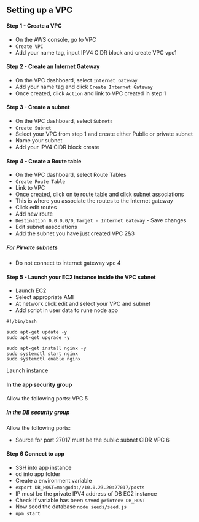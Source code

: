 ## Setting up a VPC
#### Step 1 - Create a VPC
- On the AWS console, go to VPC
- `Create VPC`
- Add your name tag, input IPV4 CIDR block and create VPC
vpc1

#### Step 2 - Create an Internet Gateway
- On the VPC dashboard, select `Internet Gateway`
- Add your name tag and click `Create Internet Gateway`
- Once created, click `Action` and link to VPC created in step 1

#### Step 3 -  Create a subnet
- On the VPC dashboard, select `Subnets`
- `Create Subnet`
- Select your VPC from step 1 and create either Public or private subnet
- Name your subnet
- Add your IPV4 CIDR block
create

#### Step 4 - Create a Route table
- On the VPC dashboard, select Route Tables
- `Create Route Table`
- Link to VPC
- Once created, click on te route table and click subnet associations
- This is where you associate the routes to the Internet gateway
- Click edit routes
- Add new route
- `Destination 0.0.0.0/0`, `Target - Internet Gateway` - Save changes
- Edit subnet associations
- Add the subnet you have just created
VPC 2&3

##### For Pirvate subnets
- Do not connect to internet gateway
vpc 4

#### Step 5 - Launch your EC2 instance inside the VPC subnet
- Launch EC2
- Select appropriate AMI
- At network click edit and select your VPC and subnet
- Add script in user data to rune node app
```
#!/bin/bash

sudo apt-get update -y
sudo apt-get upgrade -y

sudo apt-get install nginx -y
sudo systemctl start nginx
sudo systemctl enable nginx
```
Launch instance
#### In the app security group
Allow the following ports:
VPC 5

##### In the DB security group
Allow the following ports:
- Source for port 27017 must be the public subnet CIDR
VPC 6

#### Step 6 Connect to app
- SSH into app instance
- cd into app folder
- Create a environment variable
- `export DB_HOST=mongodb://10.0.23.20:27017/posts`
- IP must be the private IPV4 address of DB EC2 instance
- Check if variable has been saved `printenv DB_HOST`
- Now seed the database `node seeds/seed.js`
- `npm start`
